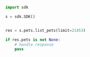 <!-- Start SDK Example Usage [usage] -->
```python
import sdk

s = sdk.SDK()


res = s.pets.list_pets(limit=21453)

if res.pets is not None:
    # handle response
    pass

```
<!-- End SDK Example Usage [usage] -->